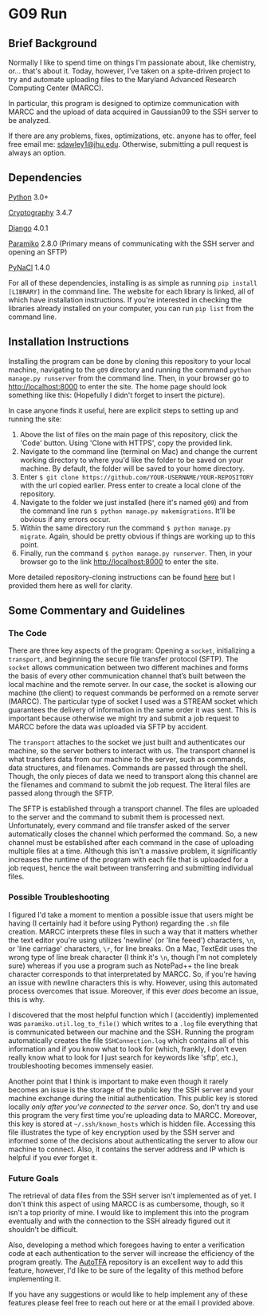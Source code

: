 # G09 Run

## Brief Background
Normally I like to spend time on things I'm passionate about, like chemistry, or... that's about it. Today, however, I've taken on a spite-driven project to try and automate uploading files to the Maryland Advanced Research Computing Center (MARCC).

In particular, this program is designed to optimize communication with MARCC and the upload of data acquired in Gaussian09 to the SSH server to be analyzed.

If there are any problems, fixes, optimizations, etc. anyone has to offer, feel free email me: [sdawley1@jhu.edu](mailto:sdawley1@jhu.edu). Otherwise, submitting a pull request is always an option.

## Dependencies
[Python](https://www.python.org/) 3.0+ 

[Cryptography](https://cryptography.io/en/latest/) 3.4.7

[Django](https://www.djangoproject.com/) 4.0.1

[Paramiko](https://www.paramiko.org/index.html) 2.8.0 (Primary means of communicating with the SSH server and opening an SFTP)

[PyNaCl](https://pypi.org/project/PyNaCl/) 1.4.0


For all of these dependencies, installing is as simple as running `pip install [LIBRARY]` in the command line. The website for each library is linked, all of which have installation instructions. If you're interested in checking the libraries already installed on your computer, you can run `pip list` from the command line.

## Installation Instructions

Installing the program can be done by cloning this repository to your local machine, navigating to the `g09` directory and running the command `python manage.py runserver` from the command line. Then, in your browser go to [http://localhost:8000](http://localhost:8000) to enter the site. The home page should look something like this: (Hopefully I didn't forget to insert the picture).

In case anyone finds it useful, here are explicit steps to setting up and running the site:

1. Above the list of files on the main page of this repository, click the 'Code' button. Using 'Clone with HTTPS', copy the provided link.
2. Navigate to the command line (terminal on Mac) and change the current working directory to where you'd like the folder to be saved on your machine. By default, the folder will be saved to your home directory.
3. Enter `$ git clone https://github.com/YOUR-USERNAME/YOUR-REPOSITORY` with the url copied earlier. Press enter to create a local clone of the repository.
4. Navigate to the folder we just installed (here it's named `g09`) and from the command line run `$ python manage.py makemigrations`. It'll be obvious if any errors occur.
5. Within the same directory run the command `$ python manage.py migrate`. Again, should be pretty obvious if things are working up to this point.
6. Finally, run the command `$ python manage.py runserver`. Then, in your browser go to the link [http://localhost:8000](http://localhost:8000) to enter the site.

More detailed repository-cloning instructions can be found [here](https://docs.github.com/en/repositories/creating-and-managing-repositories/cloning-a-repository)
but I provided them here as well for clarity.

## Some Commentary and Guidelines

### The Code

There are three key aspects of the program: Opening a `socket`, initializing a `transport`, and beginning the secure file transfer protocol (SFTP). The `socket` allows communication between two different machines and forms the basis of every other communication channel that’s built between the local machine and the remote server. In our case, the socket is allowing our machine (the client) to request commands be performed on a remote server (MARCC). The particular type of socket I used was a STREAM socket which guarantees the delivery of information in the same order it was sent. This is important because otherwise we might try and submit a job request to MARCC before the data was uploaded via SFTP by accident.

The `transport` attaches to the socket we just built and authenticates our machine, so the server bothers to interact with us. The transport channel is what transfers data from our machine to the server, such as commands, data structures, and filenames. Commands are passed through the shell. Though, the only pieces of data we need to transport along this channel are the filenames and command to submit the job request. The literal files are passed along through the SFTP.

The SFTP is established through a transport channel. The files are uploaded to the server and the command to submit them is processed next. Unfortunately, every command and file transfer asked of the server automatically closes the channel which performed the command. So, a new channel must be established after each command in the case of uploading multiple files at a time. Although this isn't a massive problem, it significantly increases the runtime of the program with each file that is uploaded for a job request, hence the wait between transferring and submitting individual files.

### Possible Troubleshooting

I figured I'd take a moment to mention a possible issue that users might be having (I certainly had it before using Python) regarding the `.sh` file creation. MARCC interprets these files in such a way that it matters whether the text editor you're using utilizes 'newline' (or 'line feeed') characters, `\n`, or 'line carriage' characters, `\r`, for line breaks. On a Mac, TextEdit uses the wrong type of line break character (I think it's `\n`, though I'm not completely sure) whereas if you use a program such as NotePad++ the line break character corresponds to that interpretated by MARCC. So, if you're having an issue with newline characters this is why. However, using this automated process overcomes that issue. Moreover, if this ever *does* become an issue, this is why.

I discovered that the most helpful function which I (accidently) implemented was `paramiko.util.log_to_file()` which writes to a `.log` file everything that is communicated between our machine and the SSH. Running the program automatically creates the file `SSHConnection.log` which contains all of this information and if you know what to look for (which, frankly, I don't even really know what to look for I just search for keywords like 'sftp', etc.), troubleshooting becomes immensely easier.

Another point that I think is important to make even though it rarely becomes an issue is the storage of the public key the SSH server and your machine exchange during the initial authentication. This public key is stored locally *only after you've connected to the server once*. So, don't try and use this program the very first time you're uploading data to MARCC. Moreover, this key is stored at `~/.ssh/known_hosts` which is hidden file. Accessing this file illustrates the type of key encryption used by the SSH server and informed some of the decisions about authenticating the server to allow our machine to connect. Also, it contains the server address and IP which is helpful if you ever forget it.


### Future Goals

The retrieval of data files from the SSH server isn't implemented as of yet. I don't think this aspect of using MARCC is as cumbersome, though, so it isn't a top priority of mine. I would like to implement this into the program eventually and with the connection to the SSH already figured out it shouldn't be difficult.

Also, developing a method which foregoes having to enter a verification code at each authentication to the server will increase the efficiency of the program greatly. The [AutoTFA](https://github.com/tmcqueen-materials/autotfa) repository is an excellent way to add this feature, however, I'd like to be sure of the legality of this method before implementing it.

If you have any suggestions or would like to help implement any of these features please feel free to reach out here or at the email I provided above.




